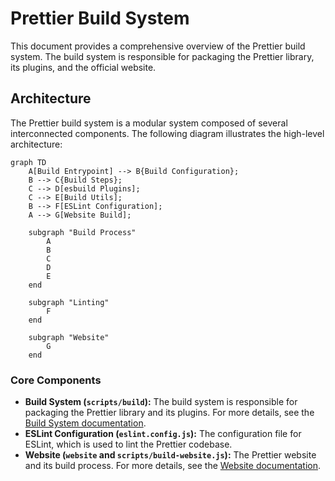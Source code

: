 # Prettier Build System

This document provides a comprehensive overview of the Prettier build system. The build system is responsible for packaging the Prettier library, its plugins, and the official website.

## Architecture

The Prettier build system is a modular system composed of several interconnected components. The following diagram illustrates the high-level architecture:

```mermaid
graph TD
    A[Build Entrypoint] --> B{Build Configuration};
    B --> C{Build Steps};
    C --> D[esbuild Plugins];
    C --> E[Build Utils];
    B --> F[ESLint Configuration];
    A --> G[Website Build];

    subgraph "Build Process"
        A
        B
        C
        D
        E
    end

    subgraph "Linting"
        F
    end

    subgraph "Website"
        G
    end
```

### Core Components

- **Build System (`scripts/build`):** The build system is responsible for packaging the Prettier library and its plugins. For more details, see the [Build System documentation](build.md).
- **ESLint Configuration (`eslint.config.js`):** The configuration file for ESLint, which is used to lint the Prettier codebase.
- **Website (`website` and `scripts/build-website.js`):** The Prettier website and its build process. For more details, see the [Website documentation](website.md).

